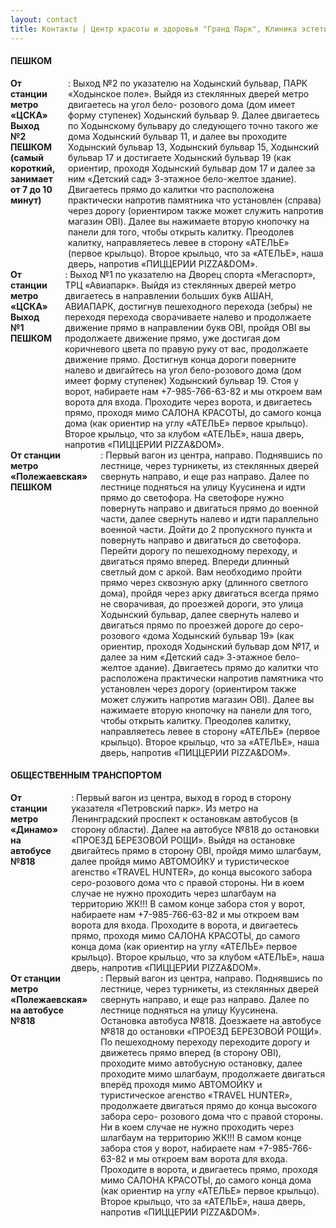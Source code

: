 ```yaml
---
layout: contact
title: Контакты | Центр красоты и здоровья "Гранд Парк", Клиника эстетической косметологии "Бьютиклиник"
---
```


<div class="container">
  <div class="row contact-info">
    <h4>ПЕШКОМ</h4>
    <div class="row">
      <div class="four columns contact-column"><b>От станции метро «ЦСКА» Выход №2 ПЕШКОМ (самый короткий, занимает от 7 до 10 минут)</b>: Выход №2 по указателю на Ходынский бульвар, ПАРК «Ходынское поле». Выйдя из стеклянных дверей метро двигаетесь на угол бело- розового дома (дом имеет форму ступенек) Ходынский бульвар 9. Далее двигаетесь по Ходынскому бульвару до следующего точно такого же дома Ходынский бульвар 11, и далее вы проходите Ходынский бульвар 13, Ходынский бульвар 15, Ходынский бульвар 17 и достигаете Ходынский бульвар 19 (как ориентир, проходя Ходынский бульвар дом 17 и далее за ним «Детский сад» 3-этажное бело-желтое здание). Двигаетесь прямо до калитки что расположена практически напротив памятника что установлен (справа) через дорогу (ориентиром также может служить напротив магазин OBI). Далее вы нажимаете вторую кнопочку на панели для того, чтобы открыть калитку. Преодолев калитку, направляетесь левее в сторону «АТЕЛЬЕ» (первое крыльцо). Второе крыльцо, что за «АТЕЛЬЕ», наша дверь, напротив «ПИЦЦЕРИИ PIZZA&DOM».</div>
      <div class="four columns contact-column"><b>От станции метро «ЦСКА» Выход №1 ПЕШКОМ</b>: Выход №1 по указателю на Дворец спорта «Мегаспорт», ТРЦ «Авиапарк». Выйдя из стеклянных дверей метро двигаетесь в направлении больших букв АШАН, АВИАПАРК, достигнув пешеходного перехода (зебры) не переходя перехода сворачиваете налево и продолжаете движение прямо в направлении букв OBI, пройдя OBI вы продолжаете движение прямо, уже достигая дом коричневого цвета по правую руку от вас, продолжаете движение прямо. Достигнув конца дороги поверните налево и двигайтесь на угол бело-розового дома (дом имеет форму ступенек) Ходынский бульвар 19. Стоя у ворот, набираете нам +7-985-766-63-82 и мы откроем вам ворота для входа. Проходите через ворота, и двигаетесь прямо, проходя мимо САЛОНА КРАСОТЫ, до самого конца дома (как ориентир на углу «АТЕЛЬЕ» первое крыльцо). Второе крыльцо, что за клубом «АТЕЛЬЕ», наша дверь, напротив «ПИЦЦЕРИИ PIZZA&DOM».</div>
      <div class="four columns contact-column"><b>От станции метро «Полежаевская» ПЕШКОМ</b>: Первый вагон из центра, направо. Поднявшись по лестнице, через турникеты, из стеклянных дверей свернуть направо, и еще раз направо. Далее по лестнице подняться на улицу Куусинена и идти прямо до светофора. На светофоре нужно повернуть направо и двигаться прямо до военной части, далее свернуть налево и идти параллельно военной части. Дойти до 2 пропускного пункта и повернуть направо и двигаться до светофора. Перейти дорогу по пешеходному переходу, и двигаться прямо вперед. Впереди длинный светлый дом с аркой. Вам необходимо пройти прямо через сквозную арку (длинного светлого дома), пройдя через арку двигаться всегда прямо не сворачивая, до проезжей дороги, это улица Ходынский бульвар, далее свернуть налево и двигаться прямо по проезжей дороге до серо-розового «дома Ходынский бульвар 19» (как ориентир, проходя Ходынский бульвар дом №17, и далее за ним «Детский сад» 3-этажное бело-желтое здание). Двигаетесь прямо до калитки что расположена практически напротив памятника что установлен через дорогу (ориентиром также может служить напротив магазин OBI). Далее вы нажимаете вторую кнопочку на панели для того, чтобы открыть калитку. Преодолев калитку, направляетесь левее в сторону «АТЕЛЬЕ» (первое крыльцо). Второе крыльцо, что за «АТЕЛЬЕ», наша дверь, напротив «ПИЦЦЕРИИ PIZZA&DOM».</div>
    </div>
  </div>
  <div class="row contact-info">
    <h4>ОБЩЕСТВЕННЫМ ТРАНСПОРТОМ</h4>
    <div class="row">
      <div class="four columns contact-column"><b>От станции метро «Динамо» на автобусе №818</b>: Первый вагон из центра, выход в город в сторону указателя «Петровский парк». Из метро на Ленинградский проспект к остановкам автобусов (в сторону области). Далее на автобусе №818 до остановки «ПРОЕЗД БЕРЕЗОВОЙ РОЩИ». Выйдя на остановке двигайтесь прямо в сторону OBI, пройдя мимо шлагбаум, далее пройдя мимо АВТОМОЙКУ и туристическое агенство «TRAVEL HUNTER», до конца высокого забора серо-розового дома что с правой стороны. Ни в коем случае не нужно проходить через шлагбаум на территорию ЖК!!! В самом конце забора стоя у ворот, набираете нам +7-985-766-63-82 и мы откроем вам ворота для входа. Проходите в ворота, и двигаетесь прямо, проходя мимо САЛОНА КРАСОТЫ, до самого конца дома (как ориентир на углу «АТЕЛЬЕ» первое крыльцо). Второе крыльцо, что за клубом «АТЕЛЬЕ», наша дверь, напротив «ПИЦЦЕРИИ PIZZA&DOM».</div>
      <div class="four columns contact-column"><b>От станции метро «Полежаевская» на автобусе №818</b>: Первый вагон из центра, направо. Поднявшись по лестнице, через турникеты, из стеклянных дверей свернуть направо, и еще раз направо. Далее по лестнице подняться на улицу Куусинена. Остановка автобуса №818. Доезжаете на автобусе №818 до остановки «ПРОЕЗД БЕРЕЗОВОЙ РОЩИ». По пешеходному переходу переходите дорогу и движетесь прямо вперед (в сторону OBI), проходите мимо автобусную остановку, далее проходите мимо шлагбаум, продолжаете двигаться вперёд проходя мимо АВТОМОЙКУ и туристическое агенство «TRAVEL HUNTER», продолжаете двигаться прямо до конца высокого забора серо- розового дома что с правой стороны. Ни в коем случае не нужно проходить через шлагбаум на территорию ЖК!!! В самом конце забора стоя у ворот, набираете нам +7-985-766-63-82 и мы откроем вам ворота для входа. Проходите в ворота, и двигаетесь прямо, проходя мимо САЛОНА КРАСОТЫ, до самого конца дома (как ориентир на углу «АТЕЛЬЕ» первое крыльцо). Второе крыльцо, что за «АТЕЛЬЕ», наша дверь, напротив «ПИЦЦЕРИИ PIZZA&DOM».</div>
      <div class="four columns contact-column"></div>
    </div>
  </div>
</div>